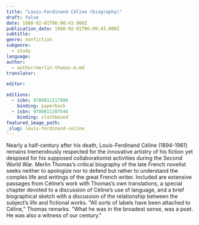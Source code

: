 ```yaml
---
title: "Louis-Ferdinand Céline (biography)"
draft: false
date: 1980-02-01T06:00:43.000Z
publication_date: 1980-02-01T06:00:43.000Z
subtitle:
genre: nonfiction
subgenre:
  - study
language:
author:
  - author/merlin-thomas-m.md
translator:

editor:

editions:
  - isbn: 9780811217880
    binding: paperback
  - isbn: 9780811207546
    binding: clothbound
featured_image_path:
_slug: louis-ferdinand-celine
---
```


Nearly a half-century after his death, Louis-Ferdinand Céline (1894-1961) remains tremendously respected for the innovative artistry of his fiction yet despised for his supposed collaborationist activities during the Second World War. Merlin Thomas’s critical biography of the late French novelist seeks neither to apologize nor to defend but rather to understand the complex life and writings of the great French writer. Included are extensive passages from Céline’s work with Thomas’s own translations, a special chapter devoted to a discussion of Céline’s use of language, and a brief biographical sketch with a discussion of the relationship between the subject’s life and fictional works. "All sorts of labels have been attached to Céline," Thomas remarks. "What he was in the broadest sense, was a poet. He was also a witness of our century."

